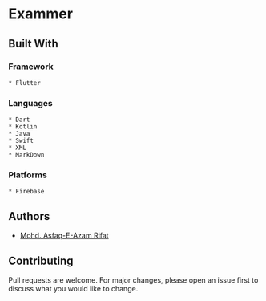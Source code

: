 # Exammer

## Built With
### Framework
    * Flutter
### Languages
    * Dart
    * Kotlin
    * Java
    * Swift
    * XML
    * MarkDown
### Platforms
    * Firebase
    
## Authors
* [Mohd. Asfaq-E-Azam Rifat](https://github.com/Rifat15913)

## Contributing
Pull requests are welcome. For major changes, please open an issue first to discuss what you would like to change.